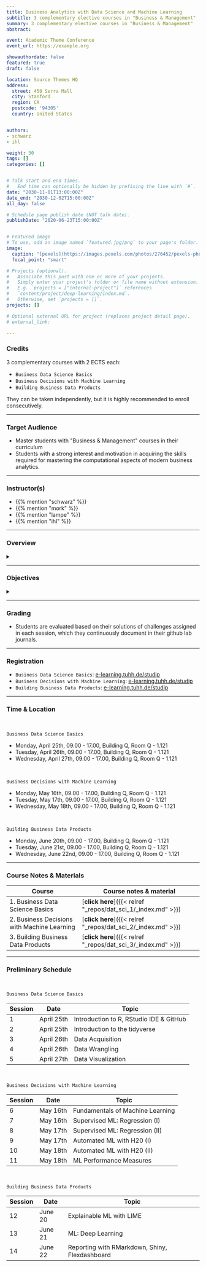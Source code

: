 ```yaml
---
title: Business Analytics with Data Science and Machine Learning
subtitle: 3 complementary elective courses in "Business & Management"
summary: 3 complementary elective courses in "Business & Management"
abstract: 

event: Academic Theme Conference
event_url: https://example.org

showauthordate: false
featured: true
draft: false

location: Source Themes HQ
address:
  street: 450 Serra Mall
  city: Stanford
  region: CA
  postcode: '94305'
  country: United States


authors:
- schwarz
- ihl

weight: 30
tags: []
categories: []


# Talk start and end times.
#   End time can optionally be hidden by prefixing the line with `#`.
date: "2030-11-01T13:00:00Z"
date_end: "2030-12-02T15:00:00Z"
all_day: false

# Schedule page publish date (NOT talk date).
publishDate: "2020-06-23T15:00:00Z"


# Featured image
# To use, add an image named `featured.jpg/png` to your page's folder. 
image:
  caption: "[pexels](https://images.pexels.com/photos/276452/pexels-photo-276452.jpeg), [cc0](https://www.pexels.com/de-de/creative-commons-images/)"
  focal_point: "smart"

# Projects (optional).
#   Associate this post with one or more of your projects.
#   Simply enter your project's folder or file name without extension.
#   E.g. `projects = ["internal-project"]` references 
#   `content/project/deep-learning/index.md`.
#   Otherwise, set `projects = []`.
projects: []

# Optional external URL for project (replaces project detail page).
# external_link: 

---
```


### Credits

3 complementary courses with 2 ECTS each:
* `Business Data Science Basics`
* `Business Decisions with Machine Learning`
* `Building Business Data Products`

They can be taken independently, but it is highly recommended to enroll consecutively. 

***

### Target Audience

* Master students with "Business & Management" courses in their curriculum
* Students with a strong interest and motivation in acquiring the skills required for mastering the computational aspects of modern business analytics.

***

### Instructor(s)

* {{% mention "schwarz" %}}
* {{% mention "mork" %}}
* {{% mention "lampe" %}}
* {{% mention "ihl" %}}


***

### Overview
<details class="description" close><summary data-close="Show" data-open="Hide"></summary>
Business Analytics is an applied and interactive course program comprised of three different courses and designed to provide you with a sound understanding of the constantly growing opportunities that business analytics experiences through modern approaches in data science and machine learning. In this course you will learn methods of descriptive, predictive and prescriptive analytics in order to approach critical business decisions based on data and to derive recommendations for action. Participants learn how to collect, cleanse and transform large amounts of data using various techniques. The aim is to specifically examine, visualize and model the associated data using modern machine learning methods.
<br><br>
During the course program, the participants apply the tools they have learned to practical data science problems from various management areas, creating a comprehensive and multifaceted application portfolio that demonstrates their data analysis and modeling skills. The programming language used is R, whereby the integration of Python into the workflow is also practiced. Programming knowledge is not required, but is of course an advantage. Each session will involve a small amount of lecturing on R concepts, and a large amount of time for students to complete assigned coding and analysis problems.
</details>

***

### Objectives

<details class="description" close><summary data-close="Show" data-open="Hide"></summary>

After completing this module, students will be able to:

* Obtain large amounts of data via APIs or web scraping from the Internet
* Clean and transform data
* Explore and visualize data in a goal-oriented way
* Model data using modern machine learning techniques
* Communicate data and results in an actionable form of products, dashboards and applications  

</details>


***

### Grading

* Students are evaluated based on their solutions of challenges assigned in each session, which they continuously document in their github lab journals.

***

### Registration

* `Business Data Science Basics`: [e-learning.tuhh.de/studip](https://e-learning.tuhh.de/studip/dispatch.php/course/details?sem_id=0d089fb01483c67cee521185467ee95a&again=yes)
* `Business Decisions with Machine Learning`: [e-learning.tuhh.de/studip](https://e-learning.tuhh.de/studip/dispatch.php/course/details?sem_id=fd323db23d6de6b601d7698905bff8d1&again=yes)
* `Building Business Data Products`: [e-learning.tuhh.de/studip](https://e-learning.tuhh.de/studip/dispatch.php/course/details?sem_id=6f741dbfcb6d76efe5e349e05814c08a&again=yes)

***

### Time & Location

<br>

`Business Data Science Basics`

* Monday, April 25th, 09.00 - 17.00, Building Q, Room Q - 1.121
* Tuesday, April 26th, 09.00 - 17.00, Building Q, Room Q - 1.121
* Wednesday, April 27th, 09.00 - 17.00, Building Q, Room Q - 1.121

<br>

`Business Decisions with Machine Learning`

* Monday, May 16th, 09.00 - 17.00, Building Q, Room Q - 1.121
* Tuesday, May 17th, 09.00 - 17.00, Building Q, Room Q - 1.121
* Wednesday, May 18th, 09.00 - 17.00, Building Q, Room Q - 1.121

<br>

`Building Business Data Products`

* Monday, June 20th, 09.00 - 17.00, Building Q, Room Q - 1.121
* Tuesday, June 21st, 09.00 - 17.00, Building Q, Room Q - 1.121
* Wednesday, June 22nd, 09.00 - 17.00, Building Q, Room Q - 1.121


***

### Course Notes & Materials

| Course | Course notes & material |
| --- | --- |
| 1. Business Data Science Basics | [**click here**]({{< relref "_repos/dat_sci_1/_index.md" >}}) | 
| 2. Business Decisions with Machine Learning | [**click here**]({{< relref "_repos/dat_sci_2/_index.md" >}}) | 
| 3. Building Business Data Products | [**click here**]({{< relref "_repos/dat_sci_3/_index.md" >}}) | 

***

### Preliminary Schedule

<br>

`Business Data Science Basics`

| Session | Date | Topic |
| --- | --- | --- |
| 1 | April 25th | Introduction to R, RStudio IDE & GitHub |
| 2 | April 25th | Introduction to the tidyverse |
| 3 | April 26th | Data Acquisition |
| 4 | April 26th | Data Wrangling |
| 5 | April 27th | Data Visualization |

<br>

`Business Decisions with Machine Learning`

| Session | Date | Topic |
| --- | --- | --- |
| 6 | May 16th | Fundamentals of Machine Learning |
| 7 | May 16th | Supervised ML: Regression (I) |
| 8 | May 17th | Supervised ML: Regression (II) |
| 9 | May 17th | Automated ML with H20 (I) | 
| 10 | May 18th | Automated ML with H20 (II) |
| 11 | May 18th | ML Performance Measures |


<br>

`Building Business Data Products`

| Session | Date | Topic |
| --- | --- | --- |
| 12 | June 20 | Explainable ML with LIME |
| 13 | June 21 | ML: Deep Learning |
| 14 | June 22 | Reporting with RMarkdown, Shiny, Flexdashboard |
